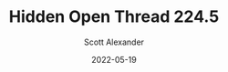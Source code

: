 ---
layout: podcast
title: "Hidden Open Thread 224.5"
author: Scott Alexander
description: https://astralcodexten.substack.com/p/hidden-open-thread-2245
date: 2022-05-19
length: 35916
duration: 9
guid: hidden-open-thread-2245
---